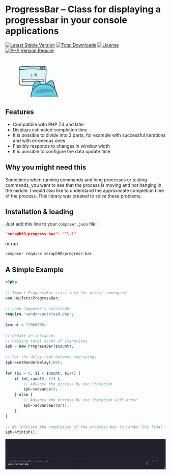 # ProgressBar – Class for displaying a progressbar in your console applications

[![Latest Stable Version](http://poser.pugx.org/seraph90/progress-bar/v)](https://packagist.org/packages/seraph90/progress-bar)
[![Total Downloads](http://poser.pugx.org/seraph90/progress-bar/downloads)](https://packagist.org/packages/seraph90/progress-bar)
[![License](http://poser.pugx.org/seraph90/progress-bar/license)](https://packagist.org/packages/seraph90/progress-bar)
[![PHP Version Require](http://poser.pugx.org/seraph90/progress-bar/require/php)](https://packagist.org/packages/seraph90/progress-bar)

![Gif](https://github.com/Seraph90/my-gifs/blob/main/gifs/error-wait.gif?raw=true)

## Features
- Compatible with PHP 7.4 and later
- Displays estimated completion time
- It is possible to divide into 2 parts, for example with successful iterations and with erroneous ones
- Flexibly responds to changes in window width
- It is possible to configure the data update time

## Why you might need this
Sometimes when running commands and long processes or testing commands, you want to see that the process is moving and not hanging in the middle.
I would also like to understand the approximate completion time of the process.
This library was created to solve these problems.

## Installation & loading
Just add this line to your `composer.json` file:

```json
"seraph90/progress-bar": "^1.2"
```

or run

```sh
composer require seraph90/progress-bar
```

## A Simple Example

```php
<?php

// Import ProgressBar class into the global namespace
use Heifetz\ProgressBar;

// Load Composer's autoloader
require 'vendor/autoload.php';

$count = 12000000;

// Create an instance;
// Passing total count of iterations 
$pb = new ProgressBar($count);

// Set the delay time between redrawings
$pb->setRenderDelay(100);

for ($i = 0; $i < $count; $i++) {
    if (mt_rand(0, 5)) {
        // Advance the process by one iteration
        $pb->advance();
    } else {
        // Advance the process by one iteration with error
        $pb->advanceError();
    }
}

// We indicate the completion of the progress bar to render the final state
$pb->finish();
```

![ProgresBar](https://github.com/Seraph90/my-gifs/blob/main/gifs/ProgressBarWithErrors.gif?raw=true)

